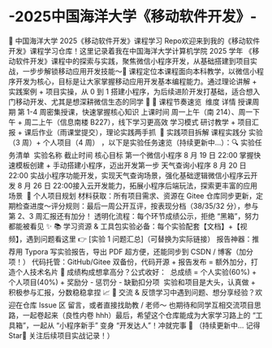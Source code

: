 # -2025中国海洋大学《移动软件开发》-
📱 中国海洋大学 2025《移动软件开发》课程学习 Repo​
欢迎来到我的《移动软件开发》课程学习仓库！这里记录着我在中国海洋大学计算机学院 2025 学年 《移动软件开发》课程中的探索与实践，聚焦微信小程序开发，从基础搭建到项目实战，一步步解锁移动应用开发技能～​
📌 课程定位​
本课程面向本科教学，以微信小程序开发为核心，目标是让大家掌握移动应用开发基本编程能力。通过理论讲解 + 实践案例 + 项目实操，从 0 到 1 搭建小程序，为后续进阶开发打基础，适合想入门移动开发、尤其是想深耕微信生态的同学 🌱​
📅 课程节奏速览​
​
维度​
详情​
授课周期​
第 1-4 周密集授课，快速掌握核心知识​
上课时间​
周一上午（南 214）、周一下午 + 周二上午（信息南楼 B227），线下学习更高效​
学习模式​
研讨教学 + 项目汇报 + 课后作业（雨课堂提交），理论实践两手抓​
​
🚀 实践项目拆解​
课程实践分 实验（3 周）+ 个人项目（4 周） ，以下是实验任务速览（持续更新中...）：​
🔍 实验任务清单​
​
实验名称​
截止时间​
核心目标​
第一个微信小程序​
8 月 19 日 22:00​
掌握快速模板创建 + 手动搭建小程序，迈出开发第一步​
天气查询小程序​
8 月 20 日 22:00​
实战小程序功能开发，实现天气查询场景，强化基础逻辑​
微信小程序云开发​
8 月 26 日 22:00​
接入云开发能力，拓展小程序后端玩法，探索更丰富的应用场景​
​
🌟 个人项目规划​
材料获取：所有项目需求、资源在 Gitee 仓库同步更新，定期检查进度～​
评分规则：最后一周公开互评，按表现分档（38/35/32 分），参与第 2、3 周汇报还有加分！​
透明化流程：每个环节成绩公示，拒绝 “黑箱”，努力都能被看见 ✨​
📚 学习资源 & 工具包​
实验必备：每个实验配套【文档】+【视频】，遇到问题看这里 👉 [实验 1 问题汇总]（可替换为实际链接）​
报告神器：推荐用 Typora 写实验报告，导出 PDF 超方便，还能同步到 CSDN / 博客（加分项！）​
代码托管：GitHub/Gitee 双备份，代码开源 + 报告发布 = 额外加分，打造个人技术名片​
🎯 成绩构成​
想拿高分？公式收好：​
​
总成绩 = 个人实验(60%) + 个人项目(40%) + 奖励分 - 惩罚分 - 缺勤扣分项​
​
实验和项目是大头，认真做 + 积极参与汇报，分数稳稳拿捏 📈​
👀 交流 & 反馈​
学习中遇到问题、想分享经验？欢迎在仓库 Issue 区 留言，或者直接找助教 / 老师～ 也期待和同学互相交流项目思路，一起卷起来（良性内卷 hhh）​
最后，希望这个仓库能成为大家学习路上的 “工具箱”，一起从 “小程序新手” 变身 “开发达人”！冲就完事 🚀​
（持续更新中... 记得 Star🌟 关注后续项目实战记录！）
